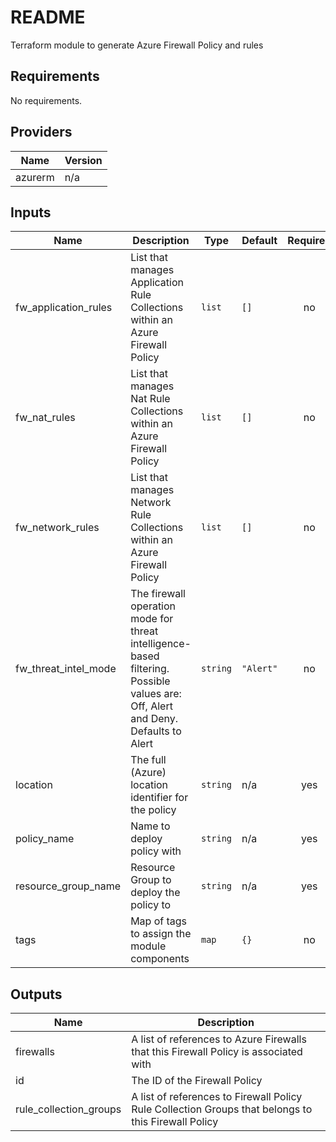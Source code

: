 # README

Terraform module to generate Azure Firewall Policy and rules

<!-- BEGINNING OF PRE-COMMIT-TERRAFORM DOCS HOOK -->
## Requirements

No requirements.

## Providers

| Name | Version |
|------|---------|
| azurerm | n/a |

## Inputs

| Name | Description | Type | Default | Required |
|------|-------------|------|---------|:--------:|
| fw\_application\_rules | List that manages Application Rule Collections within an Azure Firewall Policy | `list` | `[]` | no |
| fw\_nat\_rules | List that manages Nat Rule Collections within an Azure Firewall Policy | `list` | `[]` | no |
| fw\_network\_rules | List that manages Network Rule Collections within an Azure Firewall Policy | `list` | `[]` | no |
| fw\_threat\_intel\_mode | The firewall operation mode for threat intelligence-based filtering. Possible values are: Off, Alert and Deny. Defaults to Alert | `string` | `"Alert"` | no |
| location | The full (Azure) location identifier for the policy | `string` | n/a | yes |
| policy\_name | Name to deploy policy with | `string` | n/a | yes |
| resource\_group\_name | Resource Group to deploy the policy to | `string` | n/a | yes |
| tags | Map of tags to assign the module components | `map` | `{}` | no |

## Outputs

| Name | Description |
|------|-------------|
| firewalls | A list of references to Azure Firewalls that this Firewall Policy is associated with |
| id | The ID of the Firewall Policy |
| rule\_collection\_groups | A list of references to Firewall Policy Rule Collection Groups that belongs to this Firewall Policy |

<!-- END OF PRE-COMMIT-TERRAFORM DOCS HOOK -->
